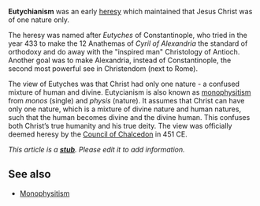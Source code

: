**Eutychianism** was an early [heresy](Heresy "Heresy") which
maintained that Jesus Christ was of one nature only.

The heresy was named after *Eutyches* of Constantinople, who tried
in the year 433 to make the 12 Anathemas of *Cyril of Alexandria*
the standard of orthodoxy and do away with the "inspired man"
Christology of Antioch. Another goal was to make Alexandria,
instead of Constantinople, the second most powerful see in
Christendom (next to Rome).

The view of Eutyches was that Christ had only one nature - a
confused mixture of human and divine. Eutycianism is also known as
[monophysitism](Monophysitism "Monophysitism") from *monos*
(single) and *physis* (nature). It assumes that Christ can have
only one nature, which is a mixture of divine nature and human
natures, such that the human becomes divine and the divine human.
This confuses both Christ’s true humanity and his true deity. The
view was officially deemed heresy by the
[Council of Chalcedon](Council_of_Chalcedon "Council of Chalcedon")
in 451 CE.

*This article is a **[stub](http://www.theopedia.com/Category:Theopedia_stubs "Category:Theopedia stubs")**. Please edit it to add information.*
## See also

-   [Monophysitism](Monophysitism "Monophysitism")



